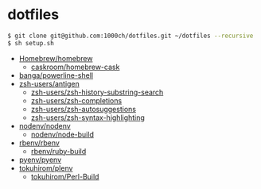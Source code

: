 # dotfiles

```bash
$ git clone git@github.com:1000ch/dotfiles.git ~/dotfiles --recursive
$ sh setup.sh
```

- [Homebrew/homebrew](https://github.com/Homebrew/homebrew)
    - [caskroom/homebrew-cask](https://github.com/caskroom/homebrew-cask)
- [banga/powerline-shell](https://github.com/banga/powerline-shell)
- [zsh-users/antigen](https://github.com/zsh-users/antigen)
    - [zsh-users/zsh-history-substring-search](https://github.com/zsh-users/zsh-history-substring-search)
    - [zsh-users/zsh-completions](https://github.com/zsh-users/zsh-completions)
    - [zsh-users/zsh-autosuggestions](https://github.com/zsh-users/zsh-autosuggestions)
    - [zsh-users/zsh-syntax-highlighting](https://github.com/zsh-users/zsh-syntax-highlighting)
- [nodenv/nodenv](https://github.com/nodenv/nodenv)
    - [nodenv/node-build](https://github.com/nodenv/node-build)
- [rbenv/rbenv](https://github.com/rbenv/rbenv)
    - [rbenv/ruby-build](https://github.com/rbenv/ruby-build)
- [pyenv/pyenv](https://github.com/pyenv/pyenv)
- [tokuhirom/plenv](https://github.com/tokuhirom/plenv)
    - [tokuhirom/Perl-Build](https://github.com/tokuhirom/Perl-Build)
